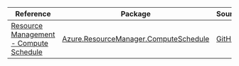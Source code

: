 | Reference | Package | Source |
|---|---|---|
|[Resource Management - Compute Schedule](resourcemanager.computeschedule-readme.md)|[Azure.ResourceManager.ComputeSchedule](https://www.nuget.org/packages/Azure.ResourceManager.ComputeSchedule)|[GitHub](https://github.com/Azure/azure-sdk-for-net/blob/main/sdk/computeschedule/Azure.ResourceManager.ComputeSchedule)|
